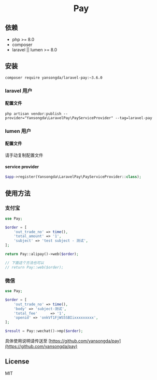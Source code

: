 <h1 align="center">Pay</h1>

## 依赖

- php >= 8.0
- composer
- laravel || lumen >= 8.0

## 安装

```Shell
composer require yansongda/laravel-pay:~3.6.0
```

### laravel 用户

#### 配置文件

```Shell
php artisan vendor:publish --provider="Yansongda\LaravelPay\PayServiceProvider" --tag=laravel-pay
```

### lumen 用户

#### 配置文件

请手动复制配置文件

#### service provider

```PHP
$app->register(Yansongda\LaravelPay\PayServiceProvider::class);
```

## 使用方法

### 支付宝

```PHP
use Pay;

$order = [
    'out_trade_no' => time(),
    'total_amount' => '1',
    'subject' => 'test subject - 测试',
];

return Pay::alipay()->web($order);

// 下面这个方法也可以
// return Pay::web($order);
```

### 微信

```PHP
use Pay;

$order = [
    'out_trade_no' => time(),
    'body' => 'subject-测试',
    'total_fee'      => '1',
    'openid' => 'onkVf1FjWS5SBIixxxxxxxxx',
];

$result = Pay::wechat()->mp($order);

```

具体使用说明请传送至 [https://github.com/yansongda/pay](https://github.com/yansongda/pay)

## License

MIT
